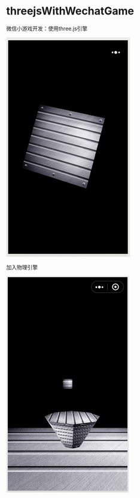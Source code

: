 # threejsWithWechatGame
微信小游戏开发：使用three.js引擎

![这里写图片描述](https://github.com/myemperor/image/blob/master/20180102151141303.gif)

加入物理引擎

![这里写图片描述](https://github.com/myemperor/image/blob/master/20180110150216014.gif)
